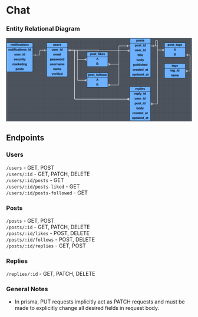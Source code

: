 # Chat

### Entity Relational Diagram

![Entity Relational Diagram](images/ERD.png)

## Endpoints

### Users

`/users` - GET, POST  
`/users/:id` - GET, PATCH, DELETE  
`/users/:id/posts` - GET  
`/users/:id/posts-liked` - GET  
`/users/:id/posts-followed` - GET

### Posts

`/posts` - GET, POST  
`/posts/:id` - GET, PATCH, DELETE  
`/posts/:id/likes` - POST, DELETE  
`/posts/:id/follows` - POST, DELETE  
`/posts/:id/replies` - GET, POST

### Replies

`/replies/:id` - GET, PATCH, DELETE

### General Notes

- In prisma, PUT requests implicitly act as PATCH requests and must be made to explicitly change all desired fields in request body.
